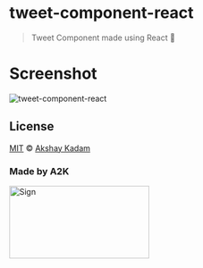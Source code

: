 # tweet-component-react

> Tweet Component made using React :ghost:

# Screenshot

![tweet-component-react](http://imgur.com/tplgw4y.png)

## License

[MIT](LICENSE.md) © [Akshay Kadam](https://github.com/deadcoder0904)

### Made by A2K

<img src="http://imgur.com/jfmA33n.png" alt="Sign" width=250 height=130 />
